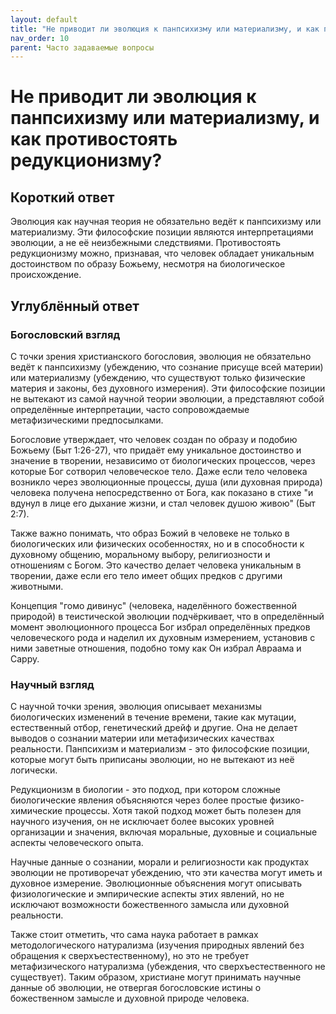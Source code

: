 ```yaml
---
layout: default
title: "Не приводит ли эволюция к панпсихизму или материализму, и как противостоять редукционизму?"
nav_order: 10
parent: Часто задаваемые вопросы
---
```


# Не приводит ли эволюция к панпсихизму или материализму, и как противостоять редукционизму?

## Короткий ответ

Эволюция как научная теория не обязательно ведёт к панпсихизму или материализму. Эти философские позиции являются интерпретациями эволюции, а не её неизбежными следствиями. Противостоять редукционизму можно, признавая, что человек обладает уникальным достоинством по образу Божьему, несмотря на биологическое происхождение.

## Углублённый ответ

### Богословский взгляд

С точки зрения христианского богословия, эволюция не обязательно ведёт к панпсихизму (убеждению, что сознание присуще всей материи) или материализму (убеждению, что существуют только физические материя и законы, без духовного измерения). Эти философские позиции не вытекают из самой научной теории эволюции, а представляют собой определённые интерпретации, часто сопровождаемые метафизическими предпосылками.

Богословие утверждает, что человек создан по образу и подобию Божьему (Быт 1:26-27), что придаёт ему уникальное достоинство и значение в творении, независимо от биологических процессов, через которые Бог сотворил человеческое тело. Даже если тело человека возникло через эволюционные процессы, душа (или духовная природа) человека получена непосредственно от Бога, как показано в стихе "и вдунул в лице его дыхание жизни, и стал человек душою живою" (Быт 2:7).

Также важно понимать, что образ Божий в человеке не только в биологических или физических особенностях, но и в способности к духовному общению, моральному выбору, религиозности и отношениям с Богом. Это качество делает человека уникальным в творении, даже если его тело имеет общих предков с другими животными.

Концепция "гомо дивинус" (человека, наделённого божественной природой) в теистической эволюции подчёркивает, что в определённый момент эволюционного процесса Бог избрал определённых предков человеческого рода и наделил их духовным измерением, установив с ними заветные отношения, подобно тому как Он избрал Авраама и Сарру.

### Научный взгляд

С научной точки зрения, эволюция описывает механизмы биологических изменений в течение времени, такие как мутации, естественный отбор, генетический дрейф и другие. Она не делает выводов о сознании материи или метафизических качествах реальности. Панпсихизм и материализм - это философские позиции, которые могут быть приписаны эволюции, но не вытекают из неё логически.

Редукционизм в биологии - это подход, при котором сложные биологические явления объясняются через более простые физико-химические процессы. Хотя такой подход может быть полезен для научного изучения, он не исключает более высоких уровней организации и значения, включая моральные, духовные и социальные аспекты человеческого опыта.

Научные данные о сознании, морали и религиозности как продуктах эволюции не противоречат убеждению, что эти качества могут иметь и духовное измерение. Эволюционные объяснения могут описывать физиологические и эмпирические аспекты этих явлений, но не исключают возможности божественного замысла или духовной реальности.

Также стоит отметить, что сама наука работает в рамках методологического натурализма (изучения природных явлений без обращения к сверхъестественному), но это не требует метафизического натурализма (убеждения, что сверхъестественного не существует). Таким образом, христиане могут принимать научные данные об эволюции, не отвергая богословские истины о божественном замысле и духовной природе человека.

</content>